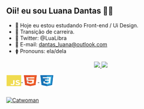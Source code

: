 ## Oii! eu sou Luana Dantas 🌙✨

-  🔭 Hoje eu estou estudando Front-end / Ui Design.
- 🌱 Transição de carreira.
- 🐣 Twitter: @LuaLibra
- 📨 E-mail: dantas_luana@outlook.com
- 🚺 Pronouns: ela/dela

<div align="center">
  <a href="https://github.com/luadelibra">
  <img height="180em" src="https://github-readme-stats.vercel.app/api?username=luadelibra&show_icons=false&theme=radical&include_all_commits=true&count_private=true"/>
  <img height="180em" src="https://github-readme-stats.vercel.app/api/top-langs/?username=luadelibra&layout=compact&langs_count=7&theme=radical"/>
</div>
  
<div style="display: inline_block"><br>
  <img align="center" alt="Lua-Js" height="30" width="40" src="https://raw.githubusercontent.com/devicons/devicon/master/icons/javascript/javascript-plain.svg">
  <img align="center" alt="Lua-HTML" height="30" width="40" src="https://raw.githubusercontent.com/devicons/devicon/master/icons/html5/html5-original.svg">
  <img align="center" alt="Lua-CSS" height="30" width="40" src="https://raw.githubusercontent.com/devicons/devicon/master/icons/css3/css3-original.svg">
</div>
  
  ##
  <img aling="center"  alt="Catwoman" src="https://64.media.tumblr.com/db7149487e392d564469dcb7055b76a3/tumblr_o8l949tKQy1v3u7rbo2_500.gifv">
